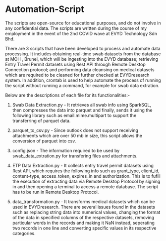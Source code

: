 # Automation-Script
The scripts are open-source for educational purposes, and do not involve in any confidential data. The scripts are written during the course of my employment in the event of the 2nd COVID wave at EVYD Technology Sdn Bhd.

There are 3 scripts that have been developed to process and automate data processing. It includes obtaining real-time swab datasets from the database at MOH , Brunei, which will be ingesting into the EVYD database; retrieving Entry Travel Permit datasets using Rest API through Remote Desktop Connection protocol; and performing data cleansing on medical datasets which are required to be cleaned for further checked at EVYDresearch system. In addition, crontab is used to help automate the process of running the script without running a command, for example for swab data extration.

Below are the descriptions of each file for its functionalities:-

1. Swab Data Extraction.py - It retrieves all swab info using SparkSQL, then compresses the data into parquet and finally, sends it using the following library such as email.mime.multipart to support the transferring of parquet data.

2. parquet_to_csv.py - Since outlook does not support receiving attachments which are over 50 mb in size, this script allows the conversion of parquet into csv.

3. config.json - The information required to be used by swab_data_extration.py for transfering files and attachments.

4. ETP Data Extraction.py - It collects entry travel permit datasets using Rest API, which requires the following info such as grant_type, client_id, content-type, access_token, expires_in and authorization. This is to fufill the execution of extracting data via Remote Desktop Protocol by signing in and then opening a terminal to access a remote database. The script has to be run in Remote Desktop Protocol.

5. data_transformation.py - It transforms medical datasets which can be used in EVYDresearch. There are several issues found in the datasets such as replacing string data into numerical values, changing the format of the data in specified columns of the respective datasets, removing particular words in the records and making it NaN instead, seperating two records in one line and converting specific values in its respective categories.
